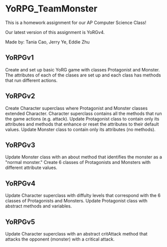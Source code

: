# YoRPG_TeamMonster
This is a homework assignment for our AP Computer Science Class!

Our latest version of this assignment is YoRGv4.

Made by: Tania Cao, Jerry Ye, Eddie Zhu

## YoRPGv1
Create and set up basic YoRG game with classes Protagonist and Monster.
The attributes of each of the clases are set up and each class has methods that run different actions. 

## YoRPGv2
Create Character superclass where Protagonist and Monster classes extended Character.
Character superclass contains all the methods that run the game actions (e.g. attack).
Update Protagonist class to contain only its attributes and methods that enhance or reset the attributes to their default values.
Update Monster class to contain only its attributes (no methods).

## YoRPGv3
Update Monster class with an about method that identifies the monster as a "normal monster."
Create 6 classes of Protagonists and Monsters with different attribute values.

## YoRPGv4
Update Character superclass with diffulty levels that correspond with the 6 classes of Protagonists and Monsters.
Update Protagonist class with abstract methods and variables.

## YoRPGv5
Update Character superclass with an abstract critAttack method that attacks the opponent (monster) with a critical attack.
